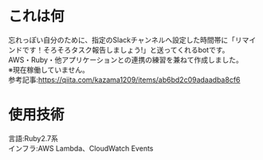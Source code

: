 # これは何
忘れっぽい自分のために、指定のSlackチャンネルへ設定した時間帯に「リマインドです！そろそろタスク報告しましょう!」と送ってくれるbotです。<br>
AWS・Ruby・他アプリケーションとの連携の練習を兼ねて作成しました。<br>
※現在稼働していません。<br>
参考記事:https://qiita.com/kazama1209/items/ab6bd2c09adaadba8cf6
# 使用技術
言語:Ruby2.7系<br>
インフラ:AWS Lambda、CloudWatch Events
